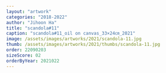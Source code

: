 ```yaml
---
layout: "artwork"
categories: "2018-2022"
author: "Jihoon Ha"
title: "scandola#11"
caption: "scandola#11_oil on canvas_33×24㎝_2021"
image: /assets/images/artworks/2021/scandola-11.jpg
thumb: /assets/images/artworks/2021/thumbs/scandola-11.jpg
order: 22090203
sizeScore: 02
orderByYear: 2021022
---
```

